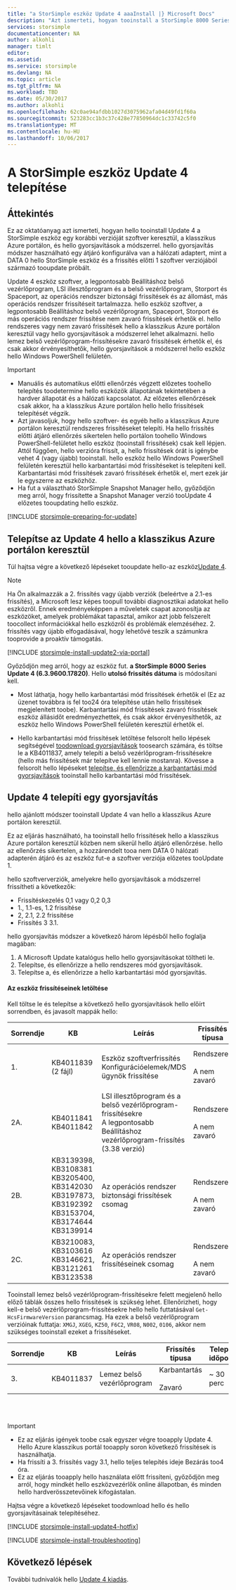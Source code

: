 ```yaml
---
title: "a StorSimple eszköz Update 4 aaaInstall |} Microsoft Docs"
description: "Azt ismerteti, hogyan tooinstall a StorSimple 8000 Series Update 4 a StorSimple 8000 series eszközön."
services: storsimple
documentationcenter: NA
author: alkohli
manager: timlt
editor: 
ms.assetid: 
ms.service: storsimple
ms.devlang: NA
ms.topic: article
ms.tgt_pltfrm: NA
ms.workload: TBD
ms.date: 05/30/2017
ms.author: alkohli
ms.openlocfilehash: 62c0ae94afdbb1027d3075962afa04d49fd1f60a
ms.sourcegitcommit: 523283cc1b3c37c428e77850964dc1c33742c5f0
ms.translationtype: MT
ms.contentlocale: hu-HU
ms.lasthandoff: 10/06/2017
---
```

# <a name="install-update-4-on-your-storsimple-device"></a>A StorSimple eszköz Update 4 telepítése

## <a name="overview"></a>Áttekintés

Ez az oktatóanyag azt ismerteti, hogyan hello tooinstall Update 4 a StorSimple eszköz egy korábbi verzióját szoftver keresztül, a klasszikus Azure portálon, és hello gyorsjavítások a módszerrel. hello gyorsjavítás módszer használható egy átjáró konfigurálva van a hálózati adaptert, mint a DATA 0 hello StorSimple eszköz és a frissítés előtti 1 szoftver verziójából származó tooupdate próbált.

Update 4 eszköz szoftver, a legpontosabb Beállításhoz belső vezérlőprogram, LSI illesztőprogram és a belső vezérlőprogram, Storport és Spaceport, az operációs rendszer biztonsági frissítések és az állomást, más operációs rendszer frissítéseit tartalmazza.  hello eszköz szoftver, a legpontosabb Beállításhoz belső vezérlőprogram, Spaceport, Storport és más operációs rendszer frissítése nem zavaró frissítések érhetők el. hello rendszeres vagy nem zavaró frissítések hello a klasszikus Azure portálon keresztül vagy hello gyorsjavítások a módszerrel lehet alkalmazni. hello lemez belső vezérlőprogram-frissítésekre zavaró frissítések érhetők el, és csak akkor érvényesíthetők, hello gyorsjavítások a módszerrel hello eszköz hello Windows PowerShell felületén. 

> [!IMPORTANT]
> * Manuális és automatikus előtti ellenőrzés végzett előzetes toohello telepítés toodetermine hello eszközök állapotának tekintetében a hardver állapotát és a hálózati kapcsolatot. Az előzetes ellenőrzések csak akkor, ha a klasszikus Azure portálon hello hello frissítések telepítését végzik.
> * Azt javasoljuk, hogy hello szoftver- és egyéb hello a klasszikus Azure portálon keresztül rendszeres frissítéseket telepíti. Ha hello frissítés előtti átjáró ellenőrzés sikertelen hello portálon toohello Windows PowerShell-felületet hello eszköz (tooinstall frissítések) csak kell lépjen. Attól függően, hello verzióra frissít, a, hello frissítések órát is igénybe vehet 4 (vagy újabb) tooinstall. hello eszköz hello Windows PowerShell felületén keresztül hello karbantartási mód frissítéseket is telepíteni kell. Karbantartási mód frissítések zavaró frissítések érhetők el, mert ezek jár le egyszerre az eszközhöz.
> * Ha fut a választható StorSimple Snapshot Manager hello, győződjön meg arról, hogy frissítette a Snapshot Manager verzió tooUpdate 4 előzetes tooupdating hello eszköz.


[!INCLUDE [storsimple-preparing-for-update](../../includes/storsimple-preparing-for-updates.md)]

## <a name="install-update-4-via-hello-azure-classic-portal"></a>Telepítse az Update 4 hello a klasszikus Azure portálon keresztül
Túl hajtsa végre a következő lépéseket tooupdate hello-az eszköz[Update 4](storsimple-update4-release-notes.md).

> [!NOTE]
> Ha Ön alkalmazzák a 2. frissítés vagy újabb verziók (beleértve a 2.1-es frissítés), a Microsoft lesz képes toopull további diagnosztikai adatokat hello eszközről. Ennek eredményeképpen a műveletek csapat azonosítja az eszközöket, amelyek problémákat tapasztal, amikor azt jobb felszerelt toocollect információkkal hello eszközről és problémák elemzéséhez. 2. frissítés vagy újabb elfogadásával, hogy lehetővé teszik a számunkra tooprovide a proaktív támogatás. 

[!INCLUDE [storsimple-install-update2-via-portal](../../includes/storsimple-install-update2-via-portal.md)]

Győződjön meg arról, hogy az eszköz fut. **a StorSimple 8000 Series Update 4 (6.3.9600.17820)**. Hello **utolsó frissítés dátuma** is módosítani kell. 

* Most láthatja, hogy hello karbantartási mód frissítések érhetők el (Ez az üzenet továbbra is fel too24 óra telepítése után hello frissítések megjelenített toobe). Karbantartási mód frissítések zavaró frissítések eszköz állásidőt eredményezhettek, és csak akkor érvényesíthetők, az eszköz hello Windows PowerShell felületén keresztül érhetők el.
 
* Hello karbantartási mód frissítések letöltése felsorolt hello lépések segítségével [toodownload gyorsjavítások](#to-download-hotfixes) toosearch számára, és töltse le a KB4011837, amely telepíti a belső vezérlőprogram-frissítésekre (hello más frissítések már telepítve kell lennie mostanra). Kövesse a felsorolt hello lépéseket [telepítse, és ellenőrizze a karbantartási mód gyorsjavítások](#to-install-and-verify-maintenance-mode-hotfixes) tooinstall hello karbantartási mód frissítések. 

## <a name="install-update-4-as-a-hotfix"></a>Update 4 telepíti egy gyorsjavítás
hello ajánlott módszer tooinstall Update 4 van hello a klasszikus Azure portálon keresztül.

Ez az eljárás használható, ha tooinstall hello frissítések hello a klasszikus Azure portálon keresztül közben nem sikerül hello átjáró ellenőrzése. hello az ellenőrzés sikertelen, a hozzárendelt tooa nem DATA 0 hálózati adapterén átjáró és az eszköz fut-e a szoftver verziója előzetes tooUpdate 1.

hello szoftververziók, amelyekre hello gyorsjavítások a módszerrel frissítheti a következők:

* Frissítéskezelés 0,1 vagy 0,2 0,3
* 1., 1.1-es, 1.2 frissítése
* 2, 2.1, 2.2 frissítése
* Frissítés 3 3.1. 


hello gyorsjavítás módszer a következő három lépésből hello foglalja magában:

1. A Microsoft Update katalógus hello hello gyorsjavításokat töltheti le.
2. Telepítse, és ellenőrizze a hello rendszeres mód gyorsjavítások.
3. Telepítse a, és ellenőrizze a hello karbantartási mód gyorsjavítás.

#### <a name="download-updates-for-your-device"></a>Az eszköz frissítéseinek letöltése

Kell töltse le és telepítse a következő hello gyorsjavítások hello előírt sorrendben, és javasolt mappák hello:

| Sorrendje | KB | Leírás | Frissítés típusa | Telepítés időpontja |A mappa telepítéséhez|
| --- | --- | --- | --- | --- | --- |
| 1. |KB4011839 <br> (2 fájl) |Eszköz szoftverfrissítés <br> Konfigurációelemek/MDS ügynök frissítése |Rendszeres <br></br>A nem zavaró |~ 25 perc |FirstOrderUpdate <br> _Konfigurációelemek/MDS ügynök frissítése előtt az eszköz szoftverfrissítés telepítése_|
| 2A. |KB4011841 <br> KB4011842 |LSI illesztőprogram és a belső vezérlőprogram-frissítésekre <br> A legpontosabb Beállításhoz vezérlőprogram-frissítés (3.38 verzió) |Rendszeres <br></br>A nem zavaró |~ 3 óra <br> (2/a. tartalmazza. + 2B. + 2 C.)|SecondOrderUpdate|
| 2B. |KB3139398, KB3108381 <br> KB3205400, KB3142030 <br> KB3197873, KB3192392  <br> KB3153704, KB3174644 <br> KB3139914  |Az operációs rendszer biztonsági frissítések csomag |Rendszeres <br></br>A nem zavaró |- |SecondOrderUpdate|
| 2C. |KB3210083, KB3103616 <br> KB3146621, KB3121261 <br> KB3123538 |Az operációs rendszer frissítéseinek csomag |Rendszeres <br></br>A nem zavaró |- |SecondOrderUpdate|

Tooinstall lemez belső vezérlőprogram-frissítésekre felett megjelenő hello előző táblák összes hello frissítések is szükség lehet. Ellenőrizheti, hogy kell-e belső vezérlőprogram-frissítésekre hello hello futtatásával `Get-HcsFirmwareVersion` parancsmag. Ha ezek a belső vezérlőprogram verzióinak futtatja: `XMGJ`, `XGEG`, `KZ50`, `F6C2`, `VR08`, `N002`, `0106`, akkor nem szükséges tooinstall ezeket a frissítéseket.

| Sorrendje | KB | Leírás | Frissítés típusa | Telepítés időpontja | A mappa telepítéséhez|
| --- | --- | --- | --- | --- | --- |
| 3. |KB4011837 |Lemez belső vezérlőprogram |Karbantartás <br></br>Zavaró |~ 30 perc | ThirdOrderUpdate |

<br></br>

> [!IMPORTANT]
> * Ez az eljárás igények toobe csak egyszer végre tooapply Update 4. Hello Azure klasszikus portál tooapply soron következő frissítések is használhatja.
> * Ha frissíti a 3. frissítés vagy 3.1, hello teljes telepítés ideje Bezárás too4 óra.
> * Ez az eljárás tooapply hello használata előtt frissíteni, győződjön meg arról, hogy mindkét hello eszközvezérlők online állapotban, és minden hello hardverösszetevőinek kifogástalan.

Hajtsa végre a következő lépéseket toodownload hello és hello gyorsjavításainak telepítéséhez.

[!INCLUDE [storsimple-install-update4-hotfix](../../includes/storsimple-install-update4-hotfix.md)]

[!INCLUDE [storsimple-install-troubleshooting](../../includes/storsimple-install-troubleshooting.md)]

## <a name="next-steps"></a>Következő lépések
További tudnivalók hello [Update 4 kiadás](storsimple-update4-release-notes.md).


